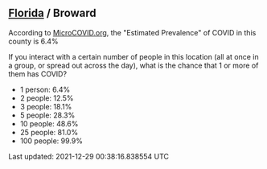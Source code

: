 
## [Florida](/united-states/florida) / Broward

According to [MicroCOVID.org](http://microcovid.org),
the "Estimated Prevalence" of COVID in this county is 6.4%

If you interact with a certain number of people in this location
(all at once in a group, or spread out across the day), what is the chance that
1 or more of them has COVID?

- 1 person: 6.4%
- 2 people: 12.5%
- 3 people: 18.1%
- 5 people: 28.3%
- 10 people: 48.6%
- 25 people: 81.0%
- 100 people: 99.9%

Last updated: 2021-12-29 00:38:16.838554 UTC

